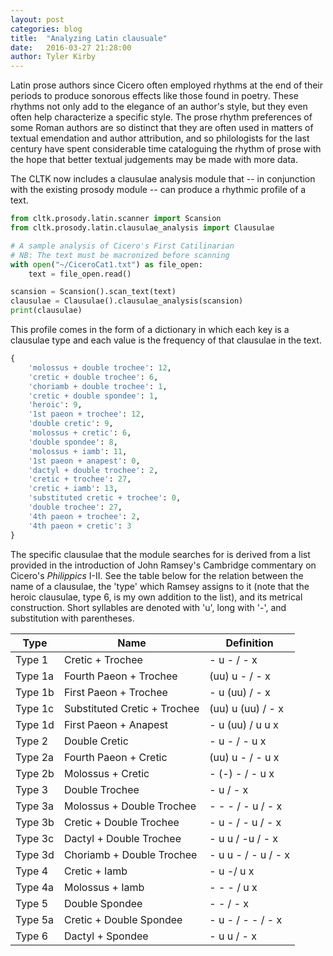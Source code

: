 ```yaml
---
layout: post
categories: blog
title:  "Analyzing Latin clausuale"
date:   2016-03-27 21:28:00
author: Tyler Kirby
---
```


Latin prose authors since Cicero often employed rhythms at the end of their periods to produce sonorous effects like those found in poetry. These rhythms not only add to the elegance of an author's style, but they even often help characterize a specific style. The prose rhythm preferences of some Roman authors are so distinct that they are often used in matters of textual emendation and author attribution, and so philologists for the last century have spent considerable time cataloguing the rhythm of prose with the hope that better textual judgements may be made with more data.

The CLTK now includes a clausulae analysis module that -- in conjunction with the existing prosody module -- can produce a rhythmic profile of a text.

```python
from cltk.prosody.latin.scanner import Scansion
from cltk.prosody.latin.clausulae_analysis import Clausulae

# A sample analysis of Cicero's First Catilinarian
# NB: The text must be macronized before scanning
with open("~/CiceroCat1.txt") as file_open: 
    text = file_open.read()

scansion = Scansion().scan_text(text)
clausulae = Clausulae().clausulae_analysis(scansion)
print(clausulae)
```

This profile comes in the form of a dictionary in which each key is a clausulae type and each value is the frequency of that clausulae in the text.

```python
{
    'molossus + double trochee': 12, 
    'cretic + double trochee': 6, 
    'choriamb + double trochee': 1, 
    'cretic + double spondee': 1, 
    'heroic': 9, 
    '1st paeon + trochee': 12, 
    'double cretic': 9, 
    'molossus + cretic': 6, 
    'double spondee': 8, 
    'molossus + iamb': 11, 
    '1st paeon + anapest': 0, 
    'dactyl + double trochee': 2, 
    'cretic + trochee': 27, 
    'cretic + iamb': 13, 
    'substituted cretic + trochee': 0, 
    'double trochee': 27, 
    '4th paeon + trochee': 2, 
    '4th paeon + cretic': 3
}
```

The specific clausulae that the module searches for is derived from a list provided in the introduction of John Ramsey's Cambridge commentary on Cicero's *Philippics* I-II. See the table below for the relation between the name of a clausulae, the 'type' which Ramsey assigns to it (note that the heroic clausulae, type 6, is my own addition to the list), and its metrical construction. Short syllables are denoted with 'u', long with '-', and substitution with parentheses.

|Type|Name|Definition|
|---|---|---|
Type 1 | Cretic + Trochee | - u - / - x
Type 1a | Fourth Paeon + Trochee | (uu) u - / - x
Type 1b | First Paeon + Trochee | - u (uu) / - x
Type 1c | Substituted Cretic + Trochee | (uu) u (uu) / - x
Type 1d | First Paeon + Anapest | - u (uu) / u u x
Type 2 | Double Cretic | - u - / - u x
Type 2a | Fourth Paeon + Cretic | (uu) u - / - u x
Type 2b | Molossus + Cretic | - (-) - / - u x
Type 3 | Double Trochee | - u / - x
Type 3a | Molossus + Double Trochee | - - - / - u / - x
Type 3b| Cretic + Double Trochee | - u - / - u / - x
Type 3c | Dactyl + Double Trochee | - u u / -u / - x
Type 3d | Choriamb + Double Trochee | - u u - / - u / - x
Type 4 | Cretic + Iamb | - u -/ u x
Type 4a | Molossus + Iamb | - - - / u x
Type 5 | Double Spondee | - - / - x
Type 5a | Cretic + Double Spondee | - u - / - - / - x
Type 6 | Dactyl + Spondee | - u u / - x